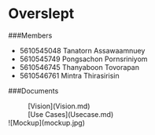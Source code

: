 # Overslept

###Members
- 5610545048 Tanatorn Assawaamnuey
- 5610545749 Pongsachon Pornsriniyom  
- 5610546745 Thanyaboon Tovorapan  
- 5610546761 Mintra Thirasirisin

###Documents
<dd> [Vision](Vision.md) </dd> 
<dd> [Use Cases](Usecase.md) </dd> 
![Mockup](mockup.jpg)
